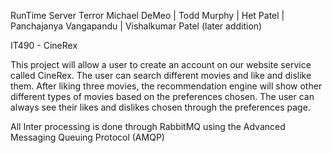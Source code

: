 RunTime Server Terror
Michael DeMeo | Todd Murphy | Het Patel | Panchajanya Vangapandu | Vishalkumar Patel (later addition)

IT490 - CineRex

This project will allow a user to create an account on our website service called CineRex. The user can search different movies and like and dislike them. After liking three movies, the recommendation engine will show other different types of movies based on the preferences chosen. The user can always see their likes and dislikes chosen through the preferences page.

All Inter processing is done through RabbitMQ using the Advanced Messaging Queuing Protocol (AMQP)
